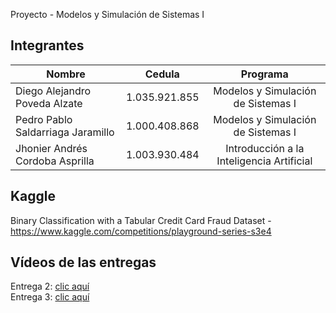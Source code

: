 Proyecto - Modelos y Simulación de Sistemas I

## Integrantes

| Nombre                            |     Cedula     |                 Programa                  |
|-----------------------------------|:--------------:|:-----------------------------------------:|
| Diego Alejandro Poveda Alzate     |  1.035.921.855 | Modelos y Simulación de Sistemas I        |
| Pedro Pablo Saldarriaga Jaramillo |  1.000.408.868 | Modelos y Simulación de Sistemas I        |
| Jhonier Andrés Cordoba Asprilla   |  1.003.930.484 | Introducción a la Inteligencia Artificial |


## Kaggle

Binary Classification with a Tabular Credit Card Fraud Dataset - https://www.kaggle.com/competitions/playground-series-s3e4


## Vídeos de las entregas

Entrega 2: [clic aquí](https://youtu.be/Gh_PHHFkv1k)\
Entrega 3: [clic aquí](https://www.youtube.com/watch?v=iYA6ZNlcukA)

